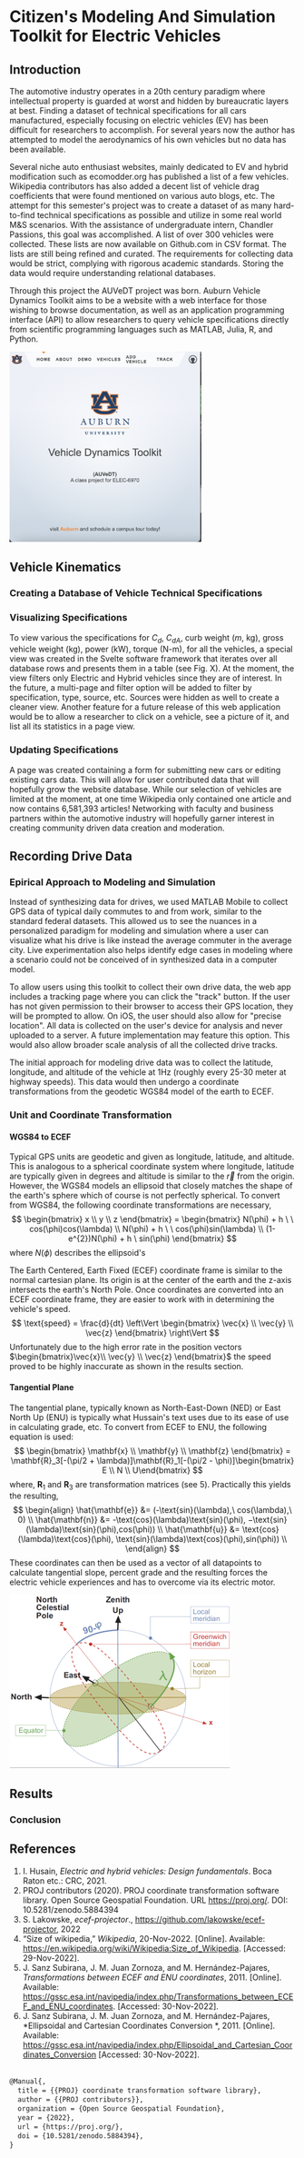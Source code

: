 # Citizen's Modeling And Simulation Toolkit for Electric Vehicles

## Introduction

The automotive industry operates in a 20th century paradigm where intellectual property is guarded at worst and hidden by bureaucratic layers at best. Finding a dataset of technical specifications for all cars manufactured, especially focusing on electric vehicles (EV) has been difficult for researchers to accomplish. For several years now the author has attempted to model the aerodynamics of his own vehicles but no data has been available. 

Several niche auto enthusiast websites, mainly dedicated to EV and hybrid modification such as ecomodder.org has published a  list of a few vehicles. Wikipedia contributors has also added a decent list of vehicle drag coefficients that were found mentioned on various auto blogs, etc. The attempt for this semester's project was to create a dataset of as many hard-to-find technical specifications as possible and utilize in some real world M&S scenarios. With the assistance of undergraduate intern, Chandler Passions, this goal was accomplished. A list of over 300 vehicles were collected. These lists are now available on Github.com in CSV format. The lists are still being refined and curated. The requirements for collecting data would be strict, complying with rigorous academic standards. Storing the data would require understanding relational databases. 

Through this project the AUVeDT project was born. Auburn Vehicle Dynamics Toolkit aims to be a website with a web interface for those wishing to browse documentation, as well as an application programming interface (API) to allow researchers to query vehicle specifications directly from scientific programming languages such as MATLAB, Julia, R, and Python.

<img src="./assets/image-20221129200330387.png" alt="image-20221129200330387" style="zoom:33%;" />

## Vehicle Kinematics

### Creating a Database of Vehicle Technical Specifications



### Visualizing Specifications

To view various the specifications for $C_d$, $C_{dA}$, curb weight ($m$, kg), gross vehicle weight (kg), power (kW), torque (N-m), for all the vehicles, a special view was created in the Svelte software framework that iterates over all database rows and presents them in a table (see Fig. X). At the moment, the view filters only Electric and Hybrid vehicles since they are of interest. In the future, a multi-page and filter option will be added to filter by specification, type, source, etc. Sources were hidden as well to create a cleaner view. Another feature for a future release of this web application would be to allow a researcher to click on a vehicle, see a picture of it, and list all its statistics in a page view.

### Updating Specifications

A page was created containing a form for submitting new cars or editing existing cars data. This will allow for user contributed data that will hopefully grow the website database. While our selection of vehicles are limited at the moment, at one time Wikipedia only contained one article and now contains 6,581,393 articles! Networking with faculty and business partners within the automotive industry will hopefully garner interest in creating community driven data creation and moderation.

## Recording Drive Data

### Epirical Approach to Modeling and Simulation

Instead of synthesizing data for drives, we used MATLAB Mobile to collect GPS data of typical daily commutes to and from work, similar to the standard federal datasets. This allowed us to see the nuances in a personalized paradigm for modeling and simulation where a user can visualize what his drive is like instead the average commuter in the average city. Live experimentation also helps identify edge cases in modeling where a scenario could not be conceived of in synthesized data in a computer model.

To allow users using this toolkit to collect their own drive data, the web app includes a tracking page where you can click the "track" button. If the user has not given permission to their browser to access their GPS location, they will be prompted to allow. On iOS, the user should also allow for "precise location". All data is collected on the user's device for analysis and never uploaded to a server. A future implementation may feature this option. This would also allow broader scale analysis of all the collected drive tracks.

The initial approach for modeling drive data was to collect the latitude, longitude, and altitude of the vehicle at 1Hz (roughly every 25-30 meter at highway speeds). This data would then undergo a coordinate transformations from the geodetic WGS84 model of the earth to ECEF.

### Unit and Coordinate Transformation
#### WGS84 to ECEF

Typical GPS units are geodetic and given as longitude, latitude, and altitude. This is analogous to a spherical coordinate system where longitude, latitude are typically given in degrees and altitude is similar to the $\vec{r}$ from the origin. However, the WGS84 models an ellipsoid that closely matches the shape of the earth's sphere which of course is not perfectly spherical. To convert from WGS84, the following coordinate transformations are necessary, 
$$
\begin{bmatrix}
           x \\
           y \\
           z 
         \end{bmatrix} = \begin{bmatrix}
         N(\phi) + h \ \ cos(\phi)cos(\lambda) \\
         N(\phi) + h \ \ cos(\phi)sin(\lambda) \\
         (1-e^{2})N(\phi) + h \ sin(\phi)
         \end{bmatrix}
$$
where $N(\phi)$ describes the ellipsoid's 

The Earth Centered, Earth Fixed (ECEF) coordinate frame is similar to the normal cartesian plane. Its origin is at the center of the earth and the z-axis intersects the earth's North Pole. Once coordinates are converted into an ECEF coordinate frame, they are easier to work with in determining the vehicle's speed.
$$
\text{speed} = \frac{d}{dt} \left\Vert \begin{bmatrix} \vec{x} \\ \vec{y} \\ \vec{z} \end{bmatrix} \right\Vert
$$
Unfortunately due to the high error rate in the position vectors $\begin{bmatrix}\vec{x}\\ \vec{y} \\ \vec{z} \end{bmatrix}$ the speed proved to be highly inaccurate as shown in the results section. 

#### Tangential Plane 

The tangential plane, typically known as North-East-Down (NED) or East North Up (ENU) is typically what Hussain's text uses due to its  ease of use in calculating grade, etc. To convert from ECEF to ENU, the following equation is used:
$$
\begin{bmatrix} \mathbf{x} \\ \mathbf{y} \\ \mathbf{z} \end{bmatrix} = \mathbf{R}_3[-(\pi/2 + \lambda)]\mathbf{R}_1[-(\pi/2 - \phi)]\begin{bmatrix} E \\ N \\ U\end{bmatrix}
$$
where, $\mathbf{R}_1$ and $\mathbf{R}_3$ are transformation matrices (see 5). Practically this yields the resulting,
$$
\begin{align} 
\hat{\mathbf{e}} &= (-\text{sin}(\lambda),\ cos(\lambda),\ 0) \\
\hat{\mathbf{n}} &= -\text{cos}(\lambda)\text{sin}(\phi), −\text{sin}(\lambda)\text{sin}(\phi),cos(\phi)) \\
\hat{\mathbf{u}} &= \text{cos}(\lambda)\text{cos}(\phi), \text{sin}(\lambda)\text{cos}(\phi),sin(\phi)) \\
\end{align}
$$
These coordinates can then be used as a vector of all datapoints to calculate tangential slope, percent grade and the resulting forces the electric vehicle experiences and has to overcome via its electric motor.

<img src="./assets/image-20221130203912862.png" alt="image-20221130203912862" style="zoom:50%;" />

## Results



### Conclusion



## References

1. I. Husain, *Electric and hybrid vehicles: Design fundamentals*. Boca Raton etc.: CRC, 2021. 
2. PROJ contributors (2020). PROJ coordinate transformation software library. Open Source Geospatial Foundation. URL https://proj.org/. DOI: 10.5281/zenodo.5884394
3. S. Lakowske, *ecef-projector*., https://github.com/lakowske/ecef-projector, 2022
4. “Size of wikipedia,” *Wikipedia*, 20-Nov-2022. [Online]. Available: https://en.wikipedia.org/wiki/Wikipedia:Size_of_Wikipedia. [Accessed: 29-Nov-2022]. 
5. J. Sanz Subirana, J. M. Juan Zornoza, and M. Hernández-Pajares, *Transformations between ECEF and ENU coordinates*, 2011. [Online]. Available: https://gssc.esa.int/navipedia/index.php/Transformations_between_ECEF_and_ENU_coordinates. [Accessed: 30-Nov-2022]. 
6. J. Sanz Subirana, J. M. Juan Zornoza, and M. Hernández-Pajares, *Ellipsoidal and Cartesian Coordinates Conversion
*, 2011. [Online]. Available: https://gssc.esa.int/navipedia/index.php/Ellipsoidal_and_Cartesian_Coordinates_Conversion [Accessed: 30-Nov-2022]. 

```

@Manual{,
  title = {{PROJ} coordinate transformation software library},
  author = {{PROJ contributors}},
  organization = {Open Source Geospatial Foundation},
  year = {2022},
  url = {https://proj.org/},
  doi = {10.5281/zenodo.5884394},
}

```